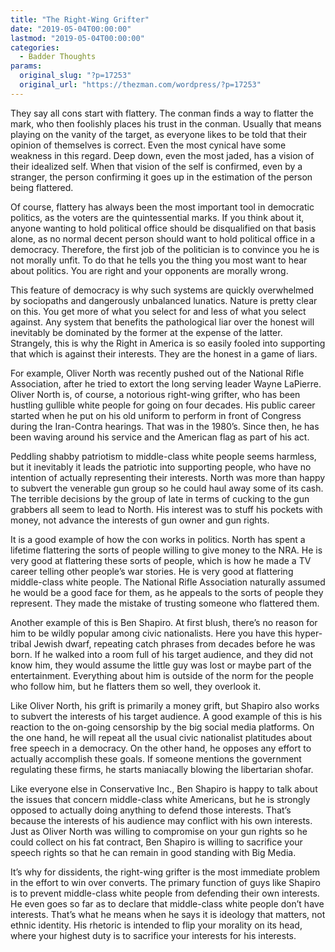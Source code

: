 ```yaml
---
title: "The Right-Wing Grifter"
date: "2019-05-04T00:00:00"
lastmod: "2019-05-04T00:00:00"
categories:
  - Badder Thoughts
params:
  original_slug: "?p=17253"
  original_url: "https://thezman.com/wordpress/?p=17253"
---
```


They say all cons start with flattery. The conman finds a way to flatter
the mark, who then foolishly places his trust in the conman. Usually
that means playing on the vanity of the target, as everyone likes to be
told that their opinion of themselves is correct. Even the most cynical
have some weakness in this regard. Deep down, even the most jaded, has a
vision of their idealized self. When that vision of the self is
confirmed, even by a stranger, the person confirming it goes up in the
estimation of the person being flattered.

Of course, flattery has always been the most important tool in
democratic politics, as the voters are the quintessential marks. If you
think about it, anyone wanting to hold political office should be
disqualified on that basis alone, as no normal decent person should want
to hold political office in a democracy. Therefore, the first job of the
politician is to convince you he is not morally unfit. To do that he
tells you the thing you most want to hear about politics. You are right
and your opponents are morally wrong.

This feature of democracy is why such systems are quickly overwhelmed by
sociopaths and dangerously unbalanced lunatics. Nature is pretty clear
on this. You get more of what you select for and less of what you select
against. Any system that benefits the pathological liar over the honest
will inevitably be dominated by the former at the expense of the latter.
Strangely, this is why the Right in America is so easily fooled into
supporting that which is against their interests. They are the honest in
a game of liars.

For example, Oliver North was recently pushed out of the National Rifle
Association, after he tried to extort the long serving leader Wayne
LaPierre. Oliver North is, of course, a notorious right-wing grifter,
who has been hustling gullible white people for going on four decades.
His public career started when he put on his old uniform to perform in
front of Congress during the Iran-Contra hearings. That was in the
1980’s. Since then, he has been waving around his service and the
American flag as part of his act.

Peddling shabby patriotism to middle-class white people seems harmless,
but it inevitably it leads the patriotic into supporting people, who
have no intention of actually representing their interests. North was
more than happy to subvert the venerable gun group so he could haul away
some of its cash. The terrible decisions by the group of late in terms
of cucking to the gun grabbers all seem to lead to North. His interest
was to stuff his pockets with money, not advance the interests of gun
owner and gun rights.

It is a good example of how the con works in politics. North has spent a
lifetime flattering the sorts of people willing to give money to the
NRA. He is very good at flattering these sorts of people, which is how
he made a TV career telling other people’s war stories. He is very good
at flattering middle-class white people. The National Rifle Association
naturally assumed he would be a good face for them, as he appeals to the
sorts of people they represent. They made the mistake of trusting
someone who flattered them.

Another example of this is Ben Shapiro. At first blush, there’s no
reason for him to be wildly popular among civic nationalists. Here you
have this hyper-tribal Jewish dwarf, repeating catch phrases from
decades before he was born. If he walked into a room full of his target
audience, and they did not know him, they would assume the little guy
was lost or maybe part of the entertainment. Everything about him is
outside of the norm for the people who follow him, but he flatters them
so well, they overlook it.

Like Oliver North, his grift is primarily a money grift, but Shapiro
also works to subvert the interests of his target audience. A good
example of this is his reaction to the on-going censorship by the big
social media platforms. On the one hand, he will repeat all the usual
civic nationalist platitudes about free speech in a democracy. On the
other hand, he opposes any effort to actually accomplish these goals. If
someone mentions the government regulating these firms, he starts
maniacally blowing the libertarian shofar.

Like everyone else in Conservative Inc., Ben Shapiro is happy to talk
about the issues that concern middle-class white Americans, but he is
strongly opposed to actually doing anything to defend those interests.
That’s because the interests of his audience may conflict with his own
interests. Just as Oliver North was willing to compromise on your gun
rights so he could collect on his fat contract, Ben Shapiro is willing
to sacrifice your speech rights so that he can remain in good standing
with Big Media.

It’s why for dissidents, the right-wing grifter is the most immediate
problem in the effort to win over converts. The primary function of guys
like Shapiro is to prevent middle-class white people from defending
their own interests. He even goes so far as to declare that middle-class
white people don’t have interests. That’s what he means when he says it
is ideology that matters, not ethnic identity. His rhetoric is intended
to flip your morality on its head, where your highest duty is to
sacrifice your interests for his interests.
